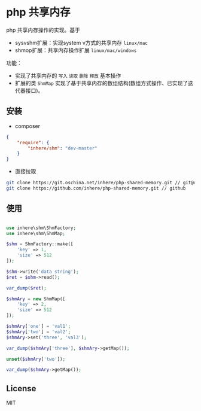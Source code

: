 # php 共享内存

php 共享内存操作的实现。基于 

- sysvshm扩展：实现system v方式的共享内存 `linux/mac`
- shmop扩展：共享内存操作扩展 `linux/mac/windows`

功能：

- 实现了共享内存的 `写入` `读取` `删除` `释放` 基本操作
- 扩展的类 `ShmMap` 实现了基于共享内存的数组结构(数组方式操作、已实现了迭代器接口)。

## 安装

- composer

```json
{
    "require": {
        "inhere/shm": "dev-master"
    }
}
```

- 直接拉取

```bash
git clone https://git.oschina.net/inhere/php-shared-memory.git // git@osc
git clone https://github.com/inhere/php-shared-memory.git // github
```

## 使用

```php

use inhere\shm\ShmFactory;
use inhere\shm\ShmMap;

$shm = ShmFactory::make([
    'key' => 1,
    'size' => 512
]);

$shm->write('data string');
$ret = $shm->read();

var_dump($ret);

$shmAry = new ShmMap([
    'key' => 2,
    'size' => 512
]);

$shmAry['one'] = 'val1';
$shmAry['two'] = 'val2';
$shmAry->set('three', 'val3');

var_dump($shmAry['three'], $shmAry->getMap());

unset($shmAry['two']);

var_dump($shmAry->getMap());

```

## License

MIT
